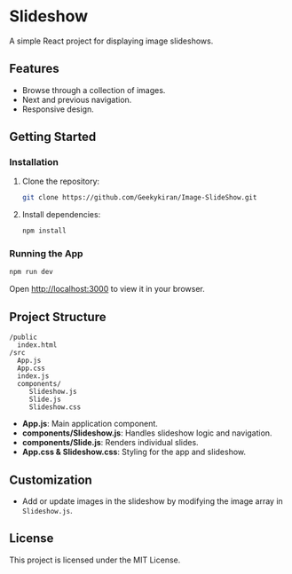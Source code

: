 # Slideshow

A simple React project for displaying image slideshows.

## Features

- Browse through a collection of images.
- Next and previous navigation.
- Responsive design.

## Getting Started

### Installation

1. Clone the repository:
    ```bash
    git clone https://github.com/Geekykiran/Image-SlideShow.git
    ```
2. Install dependencies:
    ```bash
    npm install
    ```

### Running the App

```bash
npm run dev
```

Open [http://localhost:3000](http://localhost:3000) to view it in your browser.

## Project Structure

```
/public
  index.html
/src
  App.js
  App.css
  index.js
  components/
     Slideshow.js
     Slide.js
     Slideshow.css
```

- **App.js**: Main application component.
- **components/Slideshow.js**: Handles slideshow logic and navigation.
- **components/Slide.js**: Renders individual slides.
- **App.css & Slideshow.css**: Styling for the app and slideshow.

## Customization

- Add or update images in the slideshow by modifying the image array in `Slideshow.js`.

## License

This project is licensed under the MIT License.